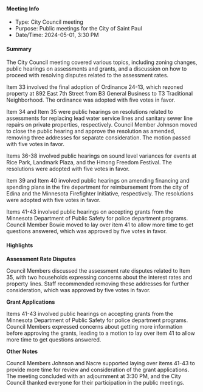 #### Meeting Info
- Type: City Council meeting
- Purpose: Public meetings for the City of Saint Paul
- Date/Time: 2024-05-01, 3:30 PM

#### Summary

The City Council meeting covered various topics, including zoning changes, public hearings on assessments and grants, and a discussion on how to proceed with resolving disputes related to the assessment rates.

Item 33 involved the final adoption of Ordinance 24-13, which rezoned property at 892 East 7th Street from B3 General Business to T3 Traditional Neighborhood. The ordinance was adopted with five votes in favor.

Item 34 and Item 35 were public hearings on resolutions related to assessments for replacing lead water service lines and sanitary sewer line repairs on private properties, respectively. Council Member Johnson moved to close the public hearing and approve the resolution as amended, removing three addresses for separate consideration. The motion passed with five votes in favor.

Items 36-38 involved public hearings on sound level variances for events at Rice Park, Landmark Plaza, and the Hmong Freedom Festival. The resolutions were adopted with five votes in favor.

Item 39 and Item 40 involved public hearings on amending financing and spending plans in the fire department for reimbursement from the city of Edina and the Minnesota Firefighter Initiative, respectively. The resolutions were adopted with five votes in favor.

Items 41-43 involved public hearings on accepting grants from the Minnesota Department of Public Safety for police department programs. Council Member Bowie moved to lay over item 41 to allow more time to get questions answered, which was approved by five votes in favor.

#### Highlights

**Assessment Rate Disputes**

Council Members discussed the assessment rate disputes related to Item 35, with two households expressing concerns about the interest rates and property lines. Staff recommended removing these addresses for further consideration, which was approved by five votes in favor.

**Grant Applications**

Items 41-43 involved public hearings on accepting grants from the Minnesota Department of Public Safety for police department programs. Council Members expressed concerns about getting more information before approving the grants, leading to a motion to lay over item 41 to allow more time to get questions answered.

**Other Notes**

Council Members Johnson and Nacre supported laying over items 41-43 to provide more time for review and consideration of the grant applications. The meeting concluded with an adjournment at 3:30 PM, and the City Council thanked everyone for their participation in the public meetings.

